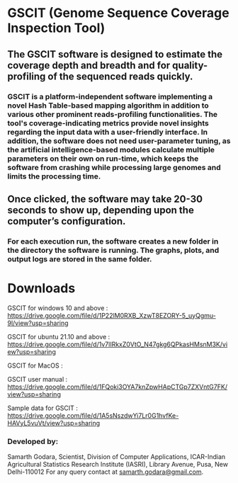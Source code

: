 # GSCIT (Genome Sequence Coverage Inspection Tool)

## The GSCIT software is designed to estimate the coverage depth and breadth and for quality-profiling of the sequenced reads quickly. 

### GSCIT is a platform-independent software implementing a novel Hash Table-based mapping algorithm in addition to various other prominent reads-profiling functionalities. The tool's coverage-indicating metrics provide novel insights regarding the input data with a user-friendly interface. In addition, the software does not need user-parameter tuning, as the artificial intelligence-based modules calculate multiple parameters on their own on run-time, which keeps the software from crashing while processing large genomes and limits the processing time. 

## Once clicked, the software may take 20-30 seconds to show up, depending upon the computer’s configuration. 

### For each execution run, the software creates a new folder in the directory the software is running. The graphs, plots, and output logs are stored in the same folder. 

# Downloads

GSCIT for windows 10 and above : https://drive.google.com/file/d/1P22lM0RXB_XzwT8EZORY-5_uyQgmu-9l/view?usp=sharing

GSCIT for ubuntu 21.10 and above : https://drive.google.com/file/d/1v7lIRkxZ0VtO_N47gkg6QPkasHMsnM3K/view?usp=sharing

GSCIT for MacOS : 

GSCIT user manual : https://drive.google.com/file/d/1FQoki3OYA7knZpwHApCTGp7ZXVntG7FK/view?usp=sharing

Sample data for GSCIT : https://drive.google.com/file/d/1A5sNszdwYi7Lr0G1hvfKe-HAVyL5vuVt/view?usp=sharing

### Developed by:
Samarth Godara,
Scientist, Division of Computer Applications,
ICAR-Indian Agricultural Statistics Research Institute (IASRI),
Library Avenue, Pusa, New Delhi-110012
For any query contact at samarth.godara@gmail.com.
